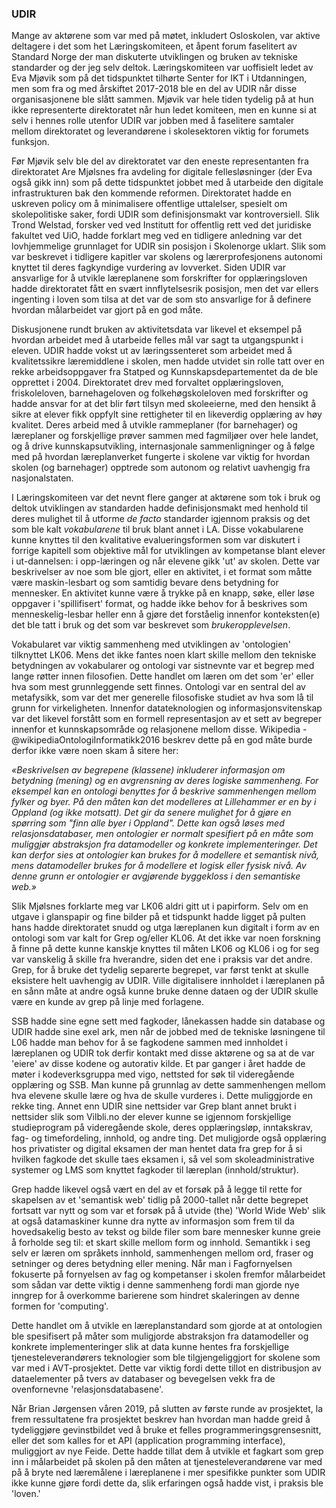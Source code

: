 
### UDIR

Mange av aktørene som var med på møtet, inkludert Osloskolen, var aktive deltagere i det som het Læringskomiteen, et åpent forum faselitert av Standard Norge der man diskuterte utviklingen og bruken av tekniske standarder og der jeg selv deltok. Læringskomiteen var uoffisielt ledet av Eva Mjøvik som på det tidspunktet tilhørte Senter for IKT i Utdanningen, men som fra og med årskiftet 2017-2018 ble en del av UDIR når disse organisasjonene ble slått sammen. Mjøvik var hele tiden tydelig på at hun ikke representerte direktoratet når hun ledet komiteen, men en kunne si at selv i hennes rolle utenfor UDIR var jobben med å faselitere samtaler mellom direktoratet og leverandørene i skolesektoren viktig for forumets funksjon.

Før Mjøvik selv ble del av direktoratet var den eneste representanten fra direktoratet Are Mjølsnes fra avdeling for digitale fellesløsninger (der Eva også gikk inn) som på dette tidspunktet jobbet med å utarbeide den digitale infrastrukturen bak den kommende reformen. Direktoratet hadde en uskreven policy om å minimalisere offentlige uttalelser, spesielt om skolepolitiske saker, fordi UDIR som definisjonsmakt var kontroversiell. Slik Trond Welstad, forsker ved ved Institutt for offentlig rett ved det juridiske fakultet ved UiO, hadde forklart meg ved en tidligere anledning var det lovhjemmelige grunnlaget for UDIR sin posisjon i Skolenorge uklart. Slik som var beskrevet i tidligere kapitler var skolens og lærerprofesjonens autonomi knyttet til deres fagkyndige vurdering av lovverket. Siden UDIR var ansvarlige for å utvikle læreplanene som forskrifter for opplæringsloven hadde direktoratet fått en svært innflytelsesrik posisjon, men det var ellers ingenting i loven som tilsa at det var de som sto ansvarlige for å definere hvordan målarbeidet var gjort på en god måte.

Diskusjonene rundt bruken av aktivitetsdata var likevel et eksempel på hvordan arbeidet med å utarbeide felles mål var sagt ta utgangspunkt i eleven. UDIR hadde vokst ut av læringssenteret som arbeidet med å kvalitetssikre læremiddlene i skolen, men hadde utvidet sin rolle tatt over en rekke arbeidsoppgaver fra Statped og Kunnskapsdepartementet da de ble opprettet i 2004. Direktoratet drev med forvaltet opplæringsloven, friskoleloven, barnehageloven og folkehøgskoleloven med forskrifter og hadde ansvar for at det blir ført tilsyn med skoleeierne, med den hensikt å sikre at elever fikk oppfylt sine rettigheter til en likeverdig opplæring av høy kvalitet. Deres arbeid med å utvikle rammeplaner (for barnehager) og læreplaner og forskjellige prøver sammen med fagmiljøer over hele landet, og å drive kunnskapsutvikling, internasjonale sammenligninger og å følge med på hvordan læreplanverket fungerte i skolene var viktig for hvordan skolen (og barnehager) opptrede som autonom og relativt uavhengig fra nasjonalstaten.

I Læringskomiteen var det nevnt flere ganger at aktørene som tok i bruk og deltok utviklingen av standarden hadde definisjonsmakt med henhold til deres mulighet til å utforme *de facto* standarder igjennom praksis og det som ble kalt *vokabularene* til bruk blant annet i LA. Disse vokabularene kunne knyttes til den kvalitative evalueringsformen som var diskutert i forrige kapitell som objektive mål for utviklingen av kompetanse blant elever i ut-dannelsen: i opp-læringen og når elevene gikk 'ut' av skolen. Dette var beskrivelser av noe som ble gjort, eller en aktivitet, i et format som måtte være maskin-lesbart og som samtidig bevare dens betydning for mennesker. En aktivitet kunne være å trykke på en knapp, søke, eller løse oppgaver i 'spillifisert' format, og hadde ikke behov for å beskrives som menneskelig-lesbar heller enn å gjøre det forståelig innenfor konteksten(e) det ble tatt i bruk og det som var beskrevet som *brukeropplevelsen*.

Vokabularet var viktig sammenheng med utviklingen av 'ontologien' tilknyttet LK06. Mens det ikke fantes noen klart skille mellom den tekniske betydningen av vokabularer og ontologi var sistnevnte var et begrep med lange røtter innen filosofien. Dette handlet om læren om det som 'er' eller hva som mest grunnleggende sett finnes. Ontologi var en sentral del av metafysikk, som var det mer generelle filosofiske studiet av hva som lå til grunn for virkeligheten. Innenfor datateknologien og informasjonsvitenskap var det likevel forstått som en formell representasjon av et sett av begreper innenfor et kunnskapsområde og relasjonene mellom disse. Wikipedia -@wikipediaOntologiInformatikk2016 beskrev dette på en god måte burde derfor ikke være noen skam å sitere her:

*«Beskrivelsen av begrepene (klassene) inkluderer informasjon om betydning (mening) og en avgrensning av deres logiske sammenheng. For eksempel kan en ontologi benyttes for å beskrive sammenhengen mellom fylker og byer. På den måten kan det modelleres at Lillehammer er en by i Oppland (og ikke motsatt). Det gir da senere mulighet for å gjøre en spørring som "finn alle byer i Oppland". Dette kan også løses med relasjonsdatabaser, men ontologier er normalt spesifiert på en måte som muliggjør abstraksjon fra datamodeller og konkrete implementeringer. Det kan derfor sies at ontologier kan brukes for å modellere et semantisk nivå, mens datamodeller brukes for å modellere et logisk eller fysisk nivå. Av denne grunn er ontologier er avgjørende byggekloss i den semantiske web.»*

Slik Mjølsnes forklarte meg var LK06 aldri gitt ut i papirform. Selv om en utgave i glanspapir og fine bilder på et tidspunkt hadde ligget på pulten hans hadde direktoratet snudd og utga læreplanen kun digitalt i form av en ontologi som var kalt for Grep og/eller KL06. At det ikke var noen forskning å finne på dette kunne kanskje knyttes til måten LK06 og KL06 i og for seg var vanskelig å skille fra hverandre, siden det ene i praksis var det andre. Grep, for å bruke det tydelig separerte begrepet, var først tenkt at skulle eksistere helt uavhengig av UDIR. Ville digitalisere innholdet i læreplanen på en sånn måte at andre også kunne bruke denne dataen og der UDIR skulle være en kunde av grep på linje med forlagene.

SSB hadde sine egne sett med fagkoder, lånekassen hadde sin database og UDIR hadde sine exel ark, men når de jobbed med de tekniske løsningene til L06 hadde man behov for å se fagkodene sammen med innholdet i læreplanen og UDIR tok derfir kontakt med disse aktørene og sa at de var 'eiere' av disse kodene og autorativ kilde. Et par ganger i året hadde de møter i kodeverksgruppa med vigo, nettsted for søk til videregående opplæring og SSB. Man kunne på grunnlag av dette sammenhengen mellom hva elevene skulle lære og hva de skulle vurderes i. Dette muliggjorde en rekke ting. Annet enn UDIR sine nettsider var Grep blant annet brukt i nettsider slik som Vilbli.no der elever kunne se igjennom forskjellige studieprogram på videregående skole, deres opplæringsløp, inntakskrav, fag- og timefordeling, innhold, og andre ting. Det muligjorde også opplæring hos privatister og digital eksamen der man hentet data fra grep for å si hvilken fagkode det skulle taes eksamen i, så vel som skoleadministrative systemer og LMS som knyttet fagkoder til læreplan (innhold/struktur).

Grep hadde likevel også vært en del av et forsøk på å legge til rette for skapelsen av et 'semantisk web' tidlig på 2000-tallet når dette begrepet fortsatt var nytt og som var et forsøk på å utvide (the) 'World Wide Web' slik at også datamaskiner kunne dra nytte av informasjon som frem til da hovedsakelig besto av tekst og bilde filer som bare mennesker kunne greie å forholde seg til: et skart skille mellom form og innhold. Semantikk i seg selv er læren om språkets innhold, sammenhengen mellom ord, fraser og setninger og deres betydning eller mening. Når man i Fagfornyelsen fokuserte på fornyelsen av fag og kompetanser i skolen fremfor målarbeidet som sådan var dette viktig i denne sammenheng fordi man gjorde nye inngrep for å overkomme barierene som hindret skaleringen av denne formen for 'computing'.

Dette handlet om å utvikle en læreplanstandard som gjorde at at ontologien ble spesifisert på måter som muligjorde abstraksjon fra datamodeller og konkrete implementeringer slik at data kunne hentes fra forskjellige tjenesteleverandørers teknologier som ble tilgjengeliggjort for skolene som var med i AVT-prosjektet. Dette var viktig fordi dette tillot en distribusjon av dataelementer på tvers av databaser og bevegelsen vekk fra de ovenfornevne 'relasjonsdatabasene'.

Når Brian Jørgensen våren 2019, på slutten av første runde av prosjektet, la frem ressultatene fra prosjektet beskrev han hvordan man hadde greid å tydeliggjøre gevinstbildet ved å bruke et felles programmeringsgrensesnitt, eller det som kalles for et API (application programming interface), muliggjort av nye Feide. Dette hadde tillat dem å utvikle et fagkart som grep inn i målarbeidet på skolen på den måten at tjenesteleverandørene var med på å bryte ned læremålene i læreplanene i mer spesifikke punkter som UDIR ikke kunne gjøre fordi dette da, slik erfaringen også hadde vist, i praksis ble 'loven.'

